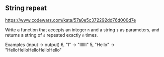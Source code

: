 ## String repeat


https://www.codewars.com/kata/57a0e5c372292dd76d000d7e


Write a function that accepts an integer `n` and a string `s` as parameters, and returns a string of `s` repeated exactly `n` times.

Examples (input -> output)
6, "I"     -> "IIIIII"
5, "Hello" -> "HelloHelloHelloHelloHello"

